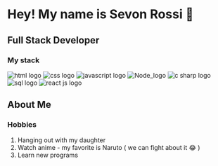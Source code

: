 

# Hey! My name is Sevon Rossi :wave:

## Full Stack Developer 

### My stack 
![html logo](https://img.icons8.com/color/2x/html-5.png)
![css logo](https://img.icons8.com/color/2x/css3.png)
![javascript logo](https://img.icons8.com/color/2x/javascript--v2.png)
![Node_logo]([https://img.icons8.com/fluency/48/node-js.png](https://img.icons8.com/?size=100&id=54087&format=png&color=000000))
![c sharp logo](https://img.icons8.com/color/2x/c-sharp-logo.png)
![sql logo](https://img.icons8.com/external-others-phat-plus/2x/external-connection-browser-and-interface-blue-others-phat-plus-6.png)
![react js logo](https://img.icons8.com/ultraviolet/2x/react.png)


## About Me

### Hobbies

1. Hanging out with my daughter
2. Watch anime - my favorite is Naruto ( we can fight about it :joy: )
3. Learn new programs










<!--
**SevonRossi/SevonRossi** is a ✨ _special_ ✨ repository because its `README.md` (this file) appears on your GitHub profile.

Here are some ideas to get you started:

- 🔭 I’m currently working on ...
- 🌱 I’m currently learning ...
- 👯 I’m looking to collaborate on ...
- 🤔 I’m looking for help with ...
- 💬 Ask me about ...
- 📫 How to reach me: ...
- 😄 Pronouns: ...
- ⚡ Fun fact: ...
-->
